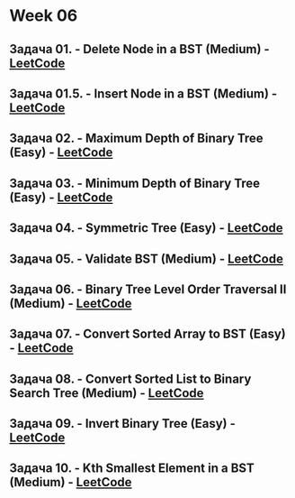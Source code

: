 # Week 06

## Задача 01. - Delete Node in a BST (Medium) - [LeetCode](<https://leetcode.com/problems/delete-node-in-a-bst>)

## Задача 01.5. - Insert Node in a BST (Medium) - [LeetCode](<https://leetcode.com/problems/insert-into-a-binary-search-tree>)

## Задача 02. - Maximum Depth of Binary Tree (Easy) - [LeetCode](<https://leetcode.com/problems/maximum-depth-of-binary-tree>)

## Задача 03. - Minimum Depth of Binary Tree (Easy) - [LeetCode](<https://leetcode.com/problems/minimum-depth-of-binary-tree>)

## Задача 04. - Symmetric Tree (Easy) - [LeetCode](<https://leetcode.com/problems/symmetric-tree>)

## Задача 05. - Validate BST (Medium) - [LeetCode](<https://leetcode.com/problems/validate-binary-search-tree>)

## Задача 06. - Binary Tree Level Order Traversal II (Medium) - [LeetCode](<https://leetcode.com/problems/binary-tree-level-order-traversal-ii>)

## Задача 07. - Convert Sorted Array to BST (Easy) - [LeetCode](<https://leetcode.com/problems/convert-sorted-array-to-binary-search-tree>)

## Задача 08. - Convert Sorted List to Binary Search Tree (Medium) - [LeetCode](<https://leetcode.com/problems/convert-sorted-list-to-binary-search-tree>)

## Задача 09. - Invert Binary Tree (Easy) - [LeetCode](<https://leetcode.com/problems/invert-binary-tree>)

## Задача 10. - Kth Smallest Element in a BST (Medium) - [LeetCode](<https://leetcode.com/problems/kth-smallest-element-in-a-bst>)